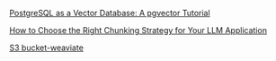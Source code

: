 [PostgreSQL as a Vector Database: A pgvector Tutorial](https://www.timescale.com/blog/postgresql-as-a-vector-database-create-store-and-query-openai-embeddings-with-pgvector/)

[How to Choose the Right Chunking Strategy for Your LLM Application](https://www.mongodb.com/developer/products/atlas/choosing-chunking-strategy-rag/#rag---a-very-quick-refresher) 

[S3 bucket-weaviate](https://github.com/weaviate/recipes/blob/main/integrations/data-pipeline/unstructured/unstructured_weaviate.ipynb)
